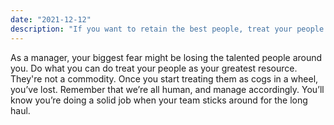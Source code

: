 ```yaml
---
date: "2021-12-12"
description: "If you want to retain the best people, treat your people the best."
---
```


As a manager, your biggest fear might be losing the talented people around you. Do what you can do treat your people as your greatest resource. They're not a commodity. Once you start treating them as cogs in a wheel, you’ve lost. Remember that we’re all human, and manage accordingly. You’ll know you’re doing a solid job when your team sticks around for the long haul.
